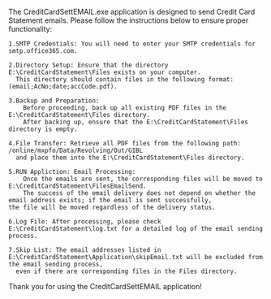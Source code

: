 The CreditCardSettEMAIL.exe application is designed to send Credit Card Statement emails. Please follow the instructions below to ensure proper functionality:

    1.SMTP Credentials: You will need to enter your SMTP credentials for smtp.office365.com.

    2.Directory Setup: Ensure that the directory E:\CreditCardStatement\Files exists on your computer. 
      This directory should contain files in the following format: (email;AcNo;date;accCode.pdf).

    3.Backup and Preparation:
        Before proceeding, back up all existing PDF files in the E:\CreditCardStatement\Files directory.
        After backing up, ensure that the E:\CreditCardStatement\Files directory is empty.

    4.File Transfer: Retrieve all PDF files from the following path: /online/mxpfo/Data/Revolving/Out/GIBL 
      and place them into the E:\CreditCardStatement\Files directory.

    5.RUN Appliction: Email Processing:
        Once the emails are sent, the corresponding files will be moved to E:\CreditCardStatement\FilesEmailSend.
        The success of the email delivery does not depend on whether the email address exists; if the email is sent successfully,
	the file will be moved regardless of the delivery status.

    6.Log File: After processing, please check E:\CreditCardStatement\log.txt for a detailed log of the email sending process.

    7.Skip List: The email addresses listed in E:\CreditCardStatement\Application\skipEmail.txt will be excluded from the email sending process, 
      even if there are corresponding files in the Files directory.

Thank you for using the CreditCardSettEMAIL application!
